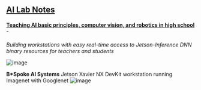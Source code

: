 ## <u>AI Lab Notes</u>

#### <ins>Teaching AI basic principles, computer vision, and robotics in high school</ins> - 
*Building workstations with easy real-time access to Jetson-Inference DNN binary resources for teachers and students*

![image](https://github.com/rtrelease/Jetson-Symbolics-Neuromorphics/assets/71346897/01e3da9e-3bc2-4f56-a0fe-19340c45d6d5)

**B\*Spoke AI Systems** Jetson Xavier NX DevKit workstation running Imagenet with Googlenet
![image](https://github.com/rtrelease/Jetson-Symbolics-Neuromorphics/assets/71346897/52205d8e-4200-400a-adce-a5c280f8c1ce)
